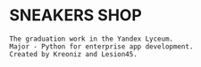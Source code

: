 # SNEAKERS SHOP
```
The graduation work in the Yandex Lyceum. 
Major - Python for enterprise app development.
Created by Kreoniz and Lesion45.
```
